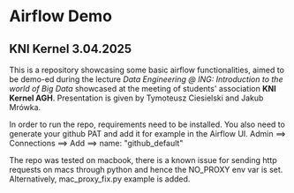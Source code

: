 # Airflow Demo
## KNI Kernel 3.04.2025

This is a repository showcasing some basic airflow functionalities, aimed to be demo-ed during the
lecture _Data Engineering @ ING: Introduction to the world of Big Data_ showcased at the meeting of
students' association **KNI Kernel AGH**.
Presentation is given by Tymoteusz Ciesielski and Jakub Mrówka.

In order to run the repo, requirements need to be installed.
You also need to generate your github PAT and add it for example in the Airflow UI.
Admin ==> Connections ==> Add ==> name: "github_default"

The repo was tested on macbook, there is a known issue for sending http requests on macs through python
and hence the NO_PROXY env var is set. Alternatively, mac_proxy_fix.py example is added.
